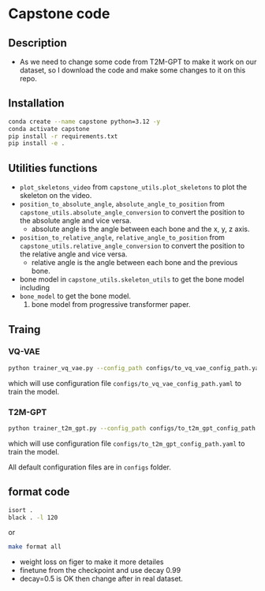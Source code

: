 # Capstone code

## Description

- As we need to change some code from T2M-GPT to make it work on our dataset, so I download the code and make some changes to it on this repo.

## Installation
```bash
conda create --name capstone python=3.12 -y
conda activate capstone
pip install -r requirements.txt
pip install -e .
```

## Utilities functions

- `plot_skeletons_video` from `capstone_utils.plot_skeletons` to plot the skeleton on the video.
- `position_to_absolute_angle`, `absolute_angle_to_position` from `capstone_utils.absolute_angle_conversion` to convert the position to the absolute angle and vice versa.
  - absolute angle is the angle between each bone and the x, y, z axis.
- `position_to_relative_angle`, `relative_angle_to_position` from `capstone_utils.relative_angle_conversion` to convert the position to the relative angle and vice versa.
  - relative angle is the angle between each bone and the previous bone.
- bone model in `capstone_utils.skeleton_utils` to get the bone model including
- `bone_model` to get the bone model.
   1. bone model from progressive transformer paper.

## Traing

### VQ-VAE
```bash
python trainer_vq_vae.py --config_path configs/to_vq_vae_config_path.yaml
```
which will use configuration file `configs/to_vq_vae_config_path.yaml` to train the model.

### T2M-GPT
```bash
python trainer_t2m_gpt.py --config_path configs/to_t2m_gpt_config_path.yaml
```
which will use configuration file `configs/to_t2m_gpt_config_path.yaml` to train the model.

All default configuration files are in `configs` folder.

## format code

```bash
isort .
black . -l 120
```
or 
```bash
make format all
```

- weight loss on figer to make it more detailes
- finetune from the checkpoint and use decay 0.99
- decay=0.5 is OK then change after in real dataset.
